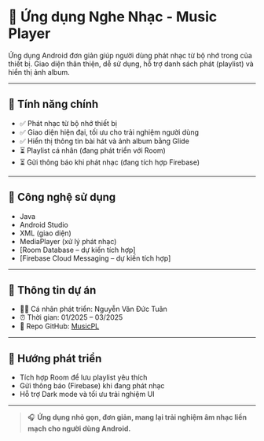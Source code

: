 # 🎵 Ứng dụng Nghe Nhạc - Music Player

Ứng dụng Android đơn giản giúp người dùng phát nhạc từ bộ nhớ trong của thiết bị. Giao diện thân thiện, dễ sử dụng, hỗ trợ danh sách phát (playlist) và hiển thị ảnh album.

---

## 📌 Tính năng chính

- ✅ Phát nhạc từ bộ nhớ thiết bị
- ✅ Giao diện hiện đại, tối ưu cho trải nghiệm người dùng
- ✅ Hiển thị thông tin bài hát và ảnh album bằng Glide
- ⏳ Playlist cá nhân (đang phát triển với Room)
- ⏳ Gửi thông báo khi phát nhạc (đang tích hợp Firebase)

---

## 🔧 Công nghệ sử dụng

- Java
- Android Studio
- XML (giao diện)
- MediaPlayer (xử lý phát nhạc)
- [Room Database – dự kiến tích hợp]
- [Firebase Cloud Messaging – dự kiến tích hợp]

---

## 👤 Thông tin dự án

- 👨‍💻 Cá nhân phát triển: Nguyễn Văn Đức Tuân
- ⏰ Thời gian: 01/2025 – 03/2025
- 📁 Repo GitHub: [MusicPL](https://github.com/tuangato147/MusicPL)

---

## 🚀 Hướng phát triển

- Tích hợp Room để lưu playlist yêu thích
- Gửi thông báo (Firebase) khi đang phát nhạc
- Hỗ trợ Dark mode và tối ưu trải nghiệm UI

---

> 🎧 **Ứng dụng nhỏ gọn, đơn giản, mang lại trải nghiệm âm nhạc liền mạch cho người dùng Android.**
